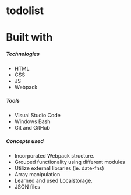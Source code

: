 # todolist

# Built with

##### Technologies
- HTML
- CSS
- JS
- Webpack

##### Tools
- Visual Studio Code
- Windows Bash
- Git and GitHub

##### Concepts used
- Incorporated Webpack structure.
- Grouped functionality using different modules
- Utilize external libraries (ie. date-fns)
- Array manipulation
- Learned and used Localstorage.
- JSON files